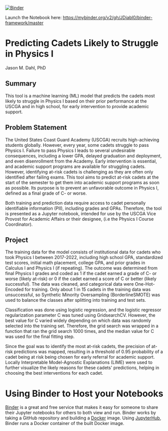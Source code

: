 [![Binder](https://mybinder.org/badge_logo.svg)](https://mybinder.org/v2/gh/JDiabl0/binder-framework/master)

Launch the Notebook here: https://mybinder.org/v2/gh/JDiabl0/binder-framework/master

# Predicting Cadets Likely to Struggle in Physics I
Jason M. Dahl, PhD

## Summary
This tool is a machine learning (ML) model that predicts the cadets most likely to struggle in Physics I based on their prior performance at the USCGA and in high school, for early intervention to provide academic support. 

## Problem Statement

The United States Coast Guard Academy (USCGA) recruits high-achieving students globally. However, every year, some cadets struggle to pass Physics I. Failure to pass
Physics I leads to several undesirable consequences, including a lower GPA, delayed graduation and deployment, and even disenrollment from the Academy. Early
intervention is essential, and academic support programs are available for struggling cadets. However, identifying at-risk cadets is challenging as they are often only
identified after failing exams. This tool aims to predict at-risk cadets at the start of the semester to get them into academic support programs as soon as possible.
Its purpose is to prevent an unfavorable outcome in Physics I, defined as a final grade of C- or worse.

Both training and prediction data require access to cadet personally identifiable information (PII), including grades and GPAs. Therefore, the tool is presented as a
Jupyter notebook, intended for use by the USCGA Vice Provost for Academic Affairs or their designee, (i.e the Physics I Course Coordinator).

## Project

The training data for the model consists of institutional data for cadets who took Physics I between 2017-2022, including high school GPA, standardized test scores,
initial math placement, college GPA, and prior grades in Calculus I and Physics I (if repeating). The outcome was determined from final Physics I grades and coded as 
1 if the cadet earned a grade of C- or worse (likely at-risk) or 0 if the cadet earned a score of C or better (likely successful). The data was cleaned, and
categorical data were One-Hot-Encoded for training. Only about 1 in 15 cadets in the training data was unsuccessful, so Synthetic Minority Oversampling
(BorderlineSMOTE) was used to balance the classes after splitting into training and test sets.

Classification was done using logistic regression, and the logistic regressor regularization parameter C was tuned using GridsearchCV. However, the best value for C
varied widely depending on which data was randomly selected into the training set. Therefore, the grid search was wrapped in a function that ran the grid search 1000
times, and the median value for C was used for the final fitting step.

Since the goal was to identify the most at-risk cadets, the precision of at-risk predictions was mapped, resulting in a threshold of 0.95 probability of a cadet 
being at risk being chosen for early referral for academic support. Locally Interpretable Model-Agnostic Explanations (LIME) were used to further visualize the 
likely reasons for these cadets' predictions, helping in choosing the best interventions for each cadet.





# Using Binder to Host your Notebooks
[Binder](https://mybinder.org) is a great and free service that makes it easy for someone to share their Jupyter notebooks for others to both view and run. Binder works by taking a GitHub repository and building a [Docker](https://www.docker.com) image. Using [JupyterHub](https://jupyterhub.readthedocs.io/en/latest/), Binder runs a Docker container of the built Docker image.
